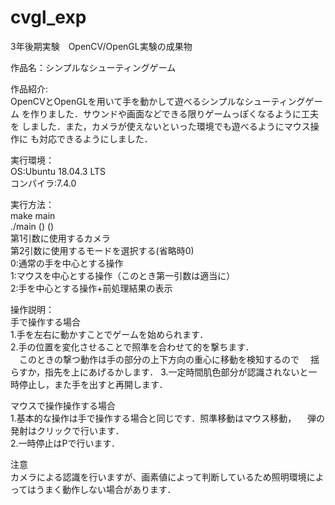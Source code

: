 # cvgl_exp

3年後期実験　OpenCV/OpenGL実験の成果物  

作品名：シンプルなシューティングゲーム

作品紹介:  
OpenCVとOpenGLを用いて手を動かして遊べるシンプルなシューティングゲーム
を作りました．サウンドや画面などできる限りゲームっぽくなるように工夫を
しました．また，カメラが使えないといった環境でも遊べるようにマウス操作に
も対応できるようにしました．

実行環境：  
OS:Ubuntu 18.04.3 LTS  
コンパイラ:7.4.0

実行方法：  
make main  
./main () ()  
第1引数に使用するカメラ  
第2引数に使用するモードを選択する(省略時0)  
0:通常の手を中心とする操作  
1:マウスを中心とする操作（このとき第一引数は適当に）  
2:手を中心とする操作+前処理結果の表示  

操作説明：  
手で操作する場合  
1.手を左右に動かすことでゲームを始められます．  
2.手の位置を変化させることで照準を合わせて的を撃ちます．  
　このときの撃つ動作は手の部分の上下方向の重心に移動を検知するので
　揺らすか，指先を上にあげるかします．
3.一定時間肌色部分が認識されないと一時停止し，また手を出すと再開します．  

マウスで操作操作する場合  
1.基本的な操作は手で操作する場合と同じです．照準移動はマウス移動，
　弾の発射はクリックで行います．  
2.一時停止はPで行います．  
  
注意  
カメラによる認識を行いますが、画素値によって判断しているため照明環境によってはうまく動作しない場合があります．
